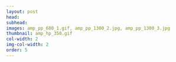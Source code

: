 ```yaml
---
layout: post
head: 
subhead: 
images: amp_pp_680_1.gif, amp_pp_1300_2.jpg, amp_pp_1300_3.jpg
thumbnail: amp_hp_350.gif
col-width: 2
img-col-width: 2
order: 5
---
```

